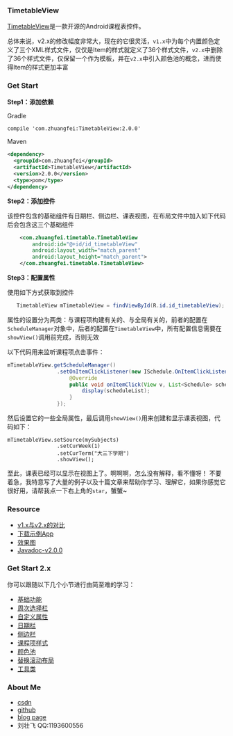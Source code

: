 ### TimetableView
[TimetableView](https://github.com/zfman/TimetableView)是一款开源的Android课程表控件。

总体来说，v2.x的修改幅度非常大，现在的它很灵活，`v1.x`中为每个内置颜色定义了三个XML样式文件，仅仅是Item的样式就定义了36个样式文件，`v2.x`中删除了36个样式文件，仅保留一个作为模板，并在`v2.x`中引入颜色池的概念，进而使得Item的样式更加丰富

### Get Start
**Step1：添加依赖**

Gradle
```xml
compile 'com.zhuangfei:TimetableView:2.0.0'
```
Maven
```xml
<dependency>
  <groupId>com.zhuangfei</groupId>
  <artifactId>TimetableView</artifactId>
  <version>2.0.0</version>
  <type>pom</type>
</dependency>
```
**Step2：添加控件**

该控件包含的基础组件有日期栏、侧边栏、课表视图，在布局文件中加入如下代码后会包含这三个基础组件
```xml
    <com.zhuangfei.timetable.TimetableView
        android:id="@+id/id_timetableView"
        android:layout_width="match_parent"
        android:layout_height="match_parent">
    </com.zhuangfei.timetable.TimetableView>
```
**Step3：配置属性**

使用如下方式获取到控件
```java
   TimetableView mTimetableView = findViewById(R.id.id_timetableView);    
```

属性的设置分为两类：与课程项构建有关的、与全局有关的，前者的配置在`ScheduleManager`对象中，后者的配置在`TimetableView`中，所有配置信息需要在`showView()`调用前完成，否则无效

以下代码用来监听课程项点击事件：
```java
mTimetableView.getScheduleManager()
                .setOnItemClickListener(new ISchedule.OnItemClickListener() {
                    @Override
                    public void onItemClick(View v, List<Schedule> scheduleList) {
                        display(scheduleList);
                    }
                });       
```
然后设置它的一些全局属性，最后调用`showView()`用来创建和显示课表视图，代码如下：
```
mTimetableView.setSource(mySubjects)
                .setCurWeek(1)
                .setCurTerm("大三下学期")
                .showView();    
```
至此，课表已经可以显示在视图上了。啊啊啊，怎么没有解释，看不懂呀！
不要着急，我特意写了大量的例子以及十篇文章来帮助你学习、理解它，如果你感觉它很好用，请帮我点一下右上角的`star`，蟹蟹~

### Resource
- [v1.x与v2.x的对比](https://github.com/zfman/TimetableView/wiki/v1.x%E4%B8%8Ev2.x%E7%9A%84%E5%AF%B9%E6%AF%94)
- [下载示例App](https://raw.githubusercontent.com/zfman/TimetableView/master/apks/v2.0.0.apk)
- [效果图](https://github.com/zfman/TimetableView/wiki/v2.x%E6%95%88%E6%9E%9C%E5%9B%BE)
- [Javadoc-v2.0.0](http://www.liuzhuangfei.com/github/timetableview/docs/v2.0.0/)

### Get Start 2.x
你可以跟随以下几个小节进行由简至难的学习：

- [基础功能](https://github.com/zfman/TimetableView/wiki/%E5%9F%BA%E7%A1%80%E5%8A%9F%E8%83%BD)
- [周次选择栏](https://github.com/zfman/TimetableView/wiki/%E5%91%A8%E6%AC%A1%E9%80%89%E6%8B%A9%E6%A0%8F)
- [自定义属性](https://github.com/zfman/TimetableView/wiki/%E8%87%AA%E5%AE%9A%E4%B9%89%E5%B1%9E%E6%80%A7)
- [日期栏](https://github.com/zfman/TimetableView/wiki/%E6%97%A5%E6%9C%9F%E6%A0%8F)
- [侧边栏](https://github.com/zfman/TimetableView/wiki/%E4%BE%A7%E8%BE%B9%E6%A0%8F)
- [课程项样式](https://github.com/zfman/TimetableView/wiki/%E8%AF%BE%E7%A8%8B%E9%A1%B9%E6%A0%B7%E5%BC%8F)
- [颜色池](https://github.com/zfman/TimetableView/wiki/%E9%A2%9C%E8%89%B2%E6%B1%A0)
- [替换滚动布局](https://github.com/zfman/TimetableView/wiki/%E6%9B%BF%E6%8D%A2%E6%BB%9A%E5%8A%A8%E5%B8%83%E5%B1%80)
- [工具类](https://github.com/zfman/TimetableView/wiki/%E5%B7%A5%E5%85%B7%E7%B1%BB)

### About Me
- [csdn](https://blog.csdn.net/lzhuangfei)
- [github](https://github.com/zfman)
- [blog page](http://www.liuzhuangfei.com)
- 刘壮飞 QQ:1193600556
